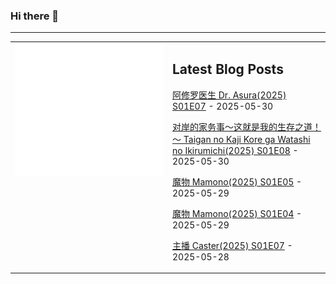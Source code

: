 ### Hi there 👋

<!--
**etng/etng** is a ✨ _special_ ✨ repository because its `README.md` (this file) appears on your GitHub profile.

Here are some ideas to get you started:

- 🔭 I’m currently working on ...
- 🌱 I’m currently learning ...
- 👯 I’m looking to collaborate on ...
- 🤔 I’m looking for help with ...
- 💬 Ask me about ...
- 📫 How to reach me: ...
- 😄 Pronouns: ...
- ⚡ Fun fact: ...
-->


---

<table>
<tr>
<td valign="top" width="50%">
<img src="metrics.svg" alt="Metric" />
</td>
<td valign="top" width="50%">

## Latest Blog Posts
<!-- blog start -->
[阿修罗医生 Dr. Asura(2025) S01E07](http://www.fanxinzhui.com/rr/2619#S01E07) - 2025-05-30

[对岸的家务事～这就是我的生存之道！～ Taigan no Kaji Kore ga Watashi no Ikirumichi(2025) S01E08](http://www.fanxinzhui.com/rr/2615#S01E08) - 2025-05-30

[魔物 Mamono(2025) S01E05](http://www.fanxinzhui.com/rr/2620#S01E05) - 2025-05-29

[魔物 Mamono(2025) S01E04](http://www.fanxinzhui.com/rr/2620#S01E04) - 2025-05-29

[主播 Caster(2025) S01E07](http://www.fanxinzhui.com/rr/2618#S01E07) - 2025-05-28
<!-- blog end -->

</td></tr></table>

